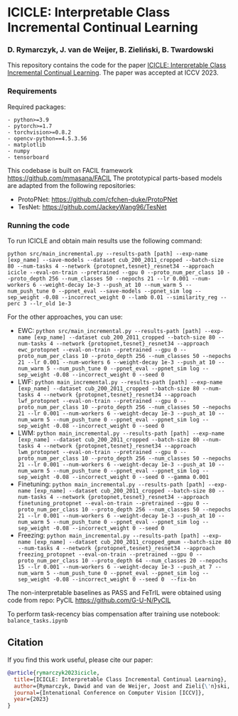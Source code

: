 # ICICLE: Interpretable Class Incremental Continual Learning
### D. Rymarczyk, J. van de Weijer, B. Zieliński, B. Twardowski
This repository contains the code for the paper [ICICLE: Interpretable Class Incremental Continual Learning](https://arxiv.org/abs/2303.07811). The paper was accepted at ICCV 2023.

### Requirements

Required packages:

```
- python>=3.9
- pytorch>=1.7
- torchvision>=0.8.2
- opencv-python==4.5.3.56
- matplotlib
- numpy
- tensorboard
```

This codebase is built on FACIL framework https://github.com/mmasana/FACIL
The prototypical parts-based models are adapted from the following repositories:

- ProtoPNet: https://github.com/cfchen-duke/ProtoPNet
- TesNet: https://github.com/JackeyWang96/TesNet

### Running the code 

To run ICICLE and obtain main results use the following command:
```
python src/main_incremental.py --results-path [path] --exp-name [exp_name] --save-models --dataset cub_200_2011_cropped --batch-size 80 --num-tasks 4 --network {protopnet,tesnet}_resnet34 --approach icicle --eval-on-train --pretrained --gpu 0 --proto_num_per_class 10 --proto_depth 256 --num_classes 50 --nepochs 21 --lr 0.001 --num-workers 6 --weight-decay 1e-3 --push_at 10 --num_warm 5 --num_push_tune 0 --ppnet_eval --save-models --ppnet_sim log --sep_weight -0.08 --incorrect_weight 0 --lamb 0.01 --similarity_reg --perc 3 --lr_old 1e-3
```

For the other approaches, you can use:
- EWC: `python src/main_incremental.py --results-path [path] --exp-name [exp_name] --dataset cub_200_2011_cropped --batch-size 80 --num-tasks 4 --network {protopnet,tesnet}_resnet34 --approach ewc_protopnet --eval-on-train --pretrained --gpu 0 --proto_num_per_class 10 --proto_depth 256 --num_classes 50 --nepochs 21 --lr 0.001 --num-workers 6 --weight-decay 1e-3 --push_at 10 --num_warm 5 --num_push_tune 0 --ppnet_eval --ppnet_sim log --sep_weight -0.08 --incorrect_weight 0 --seed 0`
- LWF: `python main_incremental.py --results-path [path] --exp-name [exp_name] --dataset cub_200_2011_cropped --batch-size 80 --num-tasks 4 --network {protopnet,tesnet}_resnet34 --approach lwf_protopnet --eval-on-train --pretrained --gpu 0 --proto_num_per_class 10 --proto_depth 256 --num_classes 50 --nepochs 21 --lr 0.001 --num-workers 6 --weight-decay 1e-3 --push_at 10 --num_warm 5 --num_push_tune 0 --ppnet_eval --ppnet_sim log --sep_weight -0.08 --incorrect_weight 0 --seed 0 `
- LWM: `python main_incremental.py --results-path [path] --exp-name [exp_name] --dataset cub_200_2011_cropped --batch-size 80 --num-tasks 4 --network {protopnet,tesnet}_resnet34 --approach lwm_protopnet --eval-on-train --pretrained --gpu 0 --proto_num_per_class 10 --proto_depth 256 --num_classes 50 --nepochs 21 --lr 0.001 --num-workers 6 --weight-decay 1e-3 --push_at 10 --num_warm 5 --num_push_tune 0 --ppnet_eval --ppnet_sim log --sep_weight -0.08 --incorrect_weight 0 --seed 0 --gamma 0.001`
- Finetuning: `python main_incremental.py --results-path [path] --exp-name [exp_name] --dataset cub_200_2011_cropped --batch-size 80 --num-tasks 4 --network {protopnet,tesnet}_resnet34 --approach finetuning_protopnet --eval-on-train --pretrained --gpu 0 --proto_num_per_class 10 --proto_depth 256 --num_classes 50 --nepochs 21 --lr 0.001 --num-workers 6 --weight-decay 1e-3 --push_at 10 --num_warm 5 --num_push_tune 0 --ppnet_eval --ppnet_sim log --sep_weight -0.08 --incorrect_weight 0 --seed 0`
- Freezing: `python main_incremental.py --results-path [path] --exp-name [exp_name] --dataset cub_200_2011_cropped_gmum --batch-size 80 --num-tasks 4 --network {protopnet,tesnet}_resnet34 --approach freezing_protopnet --eval-on-train --pretrained --gpu 0 --proto_num_per_class 10 --proto_depth 64 --num_classes 20 --nepochs 15 --lr 0.001 --num-workers 6 --weight-decay 1e-3 --push_at 7 --num_warm 5 --num_push_tune 0 --ppnet_eval --ppnet_sim log --sep_weight -0.08 --incorrect_weight 0 --seed 0  --fix-bn`

The non-interpretable baselines as PASS and FeTrIL were obtained using code from repo: PyCIL https://github.com/G-U-N/PyCIL

To perform task-recency bias compensation after training use notebook: `balance_tasks.ipynb`

## Citation

If you find this work useful, please cite our paper:
```bibtex
@article{rymarczyk2023icicle,
  title={ICICLE: Interpretable Class Incremental Continual Learning},
  author={Rymarczyk, Dawid and van de Weijer, Joost and Zieli{\'n}ski, Bartosz and Twardowski, Bart{\l}omiej},
  journal={Intenational Conference on Computer Vision [ICCV]},
  year={2023}
}

```
